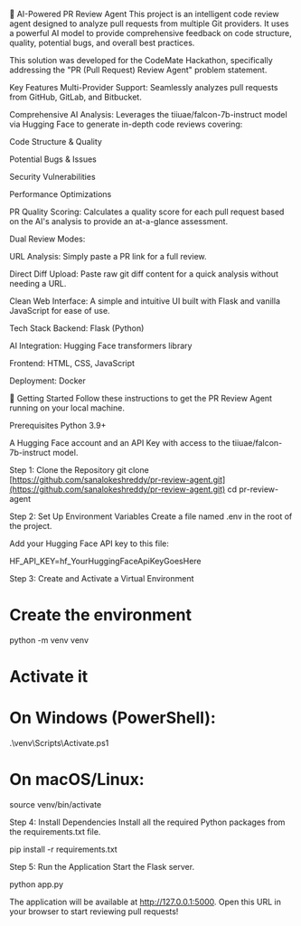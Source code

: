 🤖 AI-Powered PR Review Agent
This project is an intelligent code review agent designed to analyze pull requests from multiple Git providers. It uses a powerful AI model to provide comprehensive feedback on code structure, quality, potential bugs, and overall best practices.

This solution was developed for the CodeMate Hackathon, specifically addressing the "PR (Pull Request) Review Agent" problem statement.

<!-- Remember to replace this with a real screenshot of your app! -->

Key Features
Multi-Provider Support: Seamlessly analyzes pull requests from GitHub, GitLab, and Bitbucket.

Comprehensive AI Analysis: Leverages the tiiuae/falcon-7b-instruct model via Hugging Face to generate in-depth code reviews covering:

Code Structure & Quality

Potential Bugs & Issues

Security Vulnerabilities

Performance Optimizations

PR Quality Scoring: Calculates a quality score for each pull request based on the AI's analysis to provide an at-a-glance assessment.

Dual Review Modes:

URL Analysis: Simply paste a PR link for a full review.

Direct Diff Upload: Paste raw git diff content for a quick analysis without needing a URL.

Clean Web Interface: A simple and intuitive UI built with Flask and vanilla JavaScript for ease of use.

Tech Stack
Backend: Flask (Python)

AI Integration: Hugging Face transformers library

Frontend: HTML, CSS, JavaScript

Deployment: Docker

🚀 Getting Started
Follow these instructions to get the PR Review Agent running on your local machine.

Prerequisites
Python 3.9+

A Hugging Face account and an API Key with access to the tiiuae/falcon-7b-instruct model.

Step 1: Clone the Repository
git clone [https://github.com/sanalokeshreddy/pr-review-agent.git](https://github.com/sanalokeshreddy/pr-review-agent.git)
cd pr-review-agent

Step 2: Set Up Environment Variables
Create a file named .env in the root of the project.

Add your Hugging Face API key to this file:

HF_API_KEY=hf_YourHuggingFaceApiKeyGoesHere

Step 3: Create and Activate a Virtual Environment
# Create the environment
python -m venv venv

# Activate it
# On Windows (PowerShell):
.\venv\Scripts\Activate.ps1
# On macOS/Linux:
source venv/bin/activate

Step 4: Install Dependencies
Install all the required Python packages from the requirements.txt file.

pip install -r requirements.txt

Step 5: Run the Application
Start the Flask server.

python app.py

The application will be available at http://127.0.0.1:5000. Open this URL in your browser to start reviewing pull requests!
